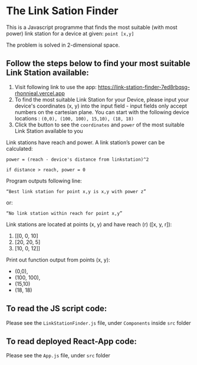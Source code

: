 # The Link Sation Finder

This is a Javascript programme that finds the most suitable (with most power) link station for a device at given:
``
point [x,y]
``

The problem is solved in 2-dimensional space.


## Follow the steps below to find your most suitable Link Station available:


1. Visit following link to use the app: https://link-station-finder-7ed8rbqsg-rhonnieal.vercel.app
2. To find the most suitable Link Station for your Device, please input your device's coordinates (x, y) into the input field - input fields only accept numbers on the cartesian plane. You can start with the following device locations : `(0,0), (100, 100), 15,10), (18, 18)`
3. Click the button to see the `coordinates` and `power` of the most suitable Link Station available to you





Link stations have reach and power. A link station’s power can be calculated:
```
power = (reach - device's distance from linkstation)^2

if distance > reach, power = 0
```

Program outputs following line:
```
“Best link station for point x,y is x,y with power z”
```

or:

```
“No link station within reach for point x,y”
```

Link stations are located at points (x, y) and have reach (r) ([x, y, r]):
1. [[0, 0, 10]
2. [20, 20, 5]
3. [10, 0, 12]]

Print out function output from points (x, y):

- (0,0), 
- (100, 100), 
- (15,10)
- (18, 18)

## To read the JS script code:

Please see the `LinkStationFinder.js` file, under `Components` inside `src` folder

## To read deployed React-App code:

Please see the `App.js` file, under `src` folder
